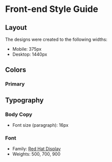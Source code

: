 # Front-end Style Guide

## Layout

The designs were created to the following widths:

- Mobile: 375px
- Desktop: 1440px

## Colors

### Primary


## Typography

### Body Copy

- Font size (paragraph): 16px

### Font

- Family: [Red Hat Display](https://fonts.google.com/specimen/Red+Hat+Display)
- Weights: 500, 700, 900
